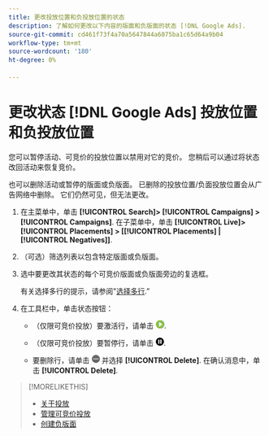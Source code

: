 ```yaml
---
title: 更改投放位置和负投放位置的状态
description: 了解如何更改以下内容的版面和负版面的状态 [!DNL Google Ads].
source-git-commit: cd461f73f4a70a5647844a6075ba1c65d64a9b04
workflow-type: tm+mt
source-wordcount: '180'
ht-degree: 0%

---
```


# 更改状态 [!DNL Google Ads] 投放位置和负投放位置

您可以暂停活动、可竞价的投放位置以禁用对它的竞价。 您稍后可以通过将状态改回活动来恢复竞价。

也可以删除活动或暂停的版面或负版面。 已删除的投放位置/负面投放位置会从广告网络中删除。 它们仍然可见，但无法更改。

1. 在主菜单中，单击 **[!UICONTROL Search]> [!UICONTROL Campaigns] >[!UICONTROL Campaigns]**. 在子菜单中，单击 **[!UICONTROL Live]> [!UICONTROL Placements] > \[[!UICONTROL Placements] \| [!UICONTROL Negatives]\]**.

1. （可选）筛选列表以包含特定版面或负版面。

1. 选中要更改其状态的每个可竞价版面或负版面旁边的复选框。

   有关选择多行的提示，请参阅&quot;[选择多行](/help/search-social-commerce/common-tasks/navigation-editing-selection/multiple-rows-select.md).”

1. 在工具栏中，单击状态按钮：

   * （仅限可竞价投放）要激活行，请单击 ![激活](/help/search-social-commerce/assets/activate.png "激活").

   * （仅限可竞价投放）要暂停行，请单击 ![暂停](/help/search-social-commerce/assets/pause.png "暂停").

   * 要删除行，请单击 ![更多](/help/search-social-commerce/assets/more.png "更多") 并选择 **[!UICONTROL Delete]**. 在确认消息中，单击 **[!UICONTROL Delete]**.

>[!MORELIKETHIS]
>
>* [关于投放](placement-about.md)
>* [管理可竞价投放](placement-manage.md)
>* [创建负版面](placement-negative-create.md)

